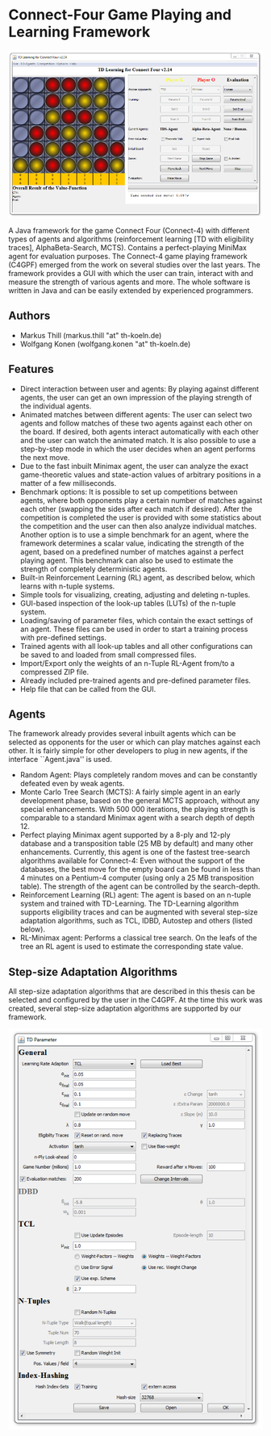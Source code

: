 Connect-Four Game Playing and Learning Framework
============

![Connect-4 Framework](c4-main-window.PNG)

A Java framework for the game Connect Four (Connect-4) with different types of agents and algorithms (reinforcement learning [TD with eligibility traces], AlphaBeta-Search, MCTS). Contains a perfect-playing MiniMax agent for evaluation purposes.
The Connect-4 game playing framework (C4GPF) emerged from the work on several studies over the last years. The framework provides a GUI with which the user can train, interact with and measure the strength of various agents and more. The whole software is written in Java and can be easily extended by experienced programmers. 

## Authors
* Markus Thill (markus.thill "at" th-koeln.de) 
* Wolfgang Konen (wolfgang.konen "at" th-koeln.de)




## Features
* Direct interaction between user and agents: By playing against different agents, the user can get an own impression of the playing strength of the individual agents. 
* Animated matches between different agents: The user can select two agents and follow matches of these two agents against each other on the board. If desired, both agents interact automatically with each other and the user can watch the animated match. It is also possible to use a step-by-step mode in which the user decides when an agent performs the next move.
* Due to the fast inbuilt Minimax agent, the user can analyze the exact game-theoretic values and state-action values of arbitrary positions in a matter of a few milliseconds. 
* Benchmark options: It is possible to set up competitions between agents, where both opponents play a certain number of matches against each other (swapping the sides after each match if desired). After the competition is completed the user is provided with some statistics about the competition and the user can then also analyze individual matches. Another option is to use a simple benchmark for an agent, where the framework determines a scalar value, indicating the strength of the agent, based on a predefined number of matches against a perfect playing agent. This benchmark can also be used to estimate the strength of completely deterministic agents.
* Built-in Reinforcement Learning (RL) agent, as described below, which learns with n-tuple systems.
* Simple tools for visualizing, creating, adjusting and deleting n-tuples.
* GUI-based inspection of the look-up tables (LUTs) of the n-tuple system.
* Loading/saving of parameter files, which contain the exact settings of an agent. These files can be used in order to start a training process with pre-defined settings.
* Trained agents with all look-up tables and all other configurations can be saved to and loaded from small compressed files.
* Import/Export only the weights of an n-Tuple RL-Agent from/to a compressed ZIP file.
* Already included pre-trained agents and pre-defined parameter files.
* Help file that can be called from the GUI.

## Agents
The framework already provides several inbuilt agents which can be selected as opponents for the user or which can play matches against each other. It is fairly simple for other developers to plug in new agents, if the interface ``Agent.java'' is used. 
* Random Agent: Plays completely random moves and can be constantly defeated even by weak agents.
* Monte Carlo Tree Search (MCTS): A fairly simple agent in an early development phase, based on the general MCTS approach, without any special enhancements. With 500 000 iterations, the playing strength is comparable to a standard Minimax agent with a search depth of depth 12.
* Perfect playing Minimax agent supported by a 8-ply and 12-ply database and a transposition table (25 MB by default) and many other enhancements. Currently, this agent is one of the fastest tree-search algorithms available for Connect-4: Even without the support of the databases, the best move for the empty board can be found in less than 4 minutes on a Pentium-4 computer (using only a 25 MB transposition table). 
	The strength of the agent can be controlled by the search-depth. 
* Reinforcement Learning (RL) agent: The agent is based on an n-tuple system and trained with TD-Learning. The TD-Learning algorithm supports eligibility traces and can be augmented with several step-size adaptation algorithms, such as TCL, IDBD, Autostep and others (listed below).
* RL-Minimax agent: Performs a classical tree search. On the leafs of the tree an RL agent is used to estimate the corresponding state value.

## Step-size Adaptation Algorithms
All step-size adaptation algorithms that are described in this thesis can be selected and configured by the user in the C4GPF. At the time this work was created, several step-size adaptation algorithms are supported by our framework.

![TD-parameter window of the Connect-4 Game Playing Framework ](tdl-parameters.png)		
